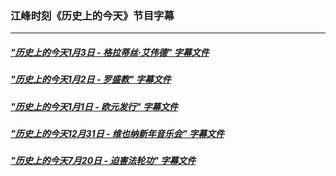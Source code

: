 ### 江峰时刻《历史上的今天》节目字幕

---

##### ["历史上的今天1月3日 - 格拉蒂丝·艾伟德" 字幕文件](201901/0103.srt?raw=true)

##### ["历史上的今天1月2日 - 罗盛教" 字幕文件](201901/0102.srt?raw=true)

##### ["历史上的今天1月1日 - 欧元发行" 字幕文件](201901/0101.srt?raw=true)

##### ["历史上的今天12月31日 - 维也纳新年音乐会" 字幕文件](201901/0101.srt?raw=true)

##### ["历史上的今天7月20日 - 迫害法轮功" 字幕文件](201807/0720.srt?raw=true)
